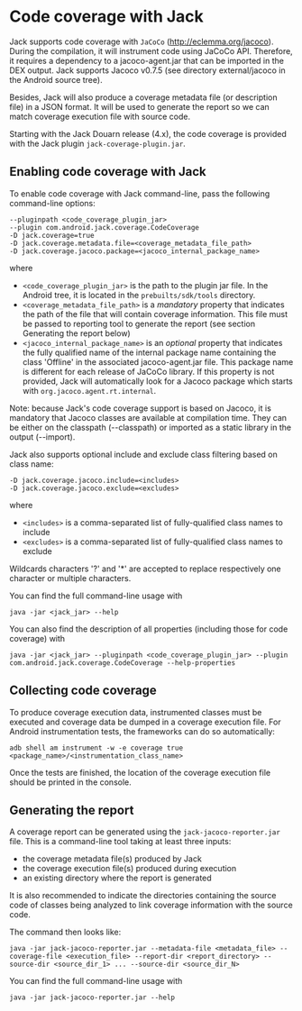 # Code coverage with Jack

Jack supports code coverage with `JaCoCo` (http://eclemma.org/jacoco). During the compilation,
it will instrument code using JaCoCo API. Therefore, it requires a dependency to a jacoco-agent.jar
that can be imported in the DEX output. Jack supports Jacoco v0.7.5 (see directory external/jacoco
in the Android source tree).

Besides, Jack will also produce a coverage metadata file (or description file) in a JSON format.
It will be used to generate the report so we can match coverage execution file with source code.

Starting with the Jack Douarn release (4.x), the code coverage is provided with the Jack plugin
`jack-coverage-plugin.jar`.

## Enabling code coverage with Jack

To enable code coverage with Jack command-line, pass the following command-line options:

```
--pluginpath <code_coverage_plugin_jar>
--plugin com.android.jack.coverage.CodeCoverage
-D jack.coverage=true
-D jack.coverage.metadata.file=<coverage_metadata_file_path>
-D jack.coverage.jacoco.package=<jacoco_internal_package_name>
```

where
* `<code_coverage_plugin_jar>` is the path to the plugin jar file. In the Android tree, it is
  located in the `prebuilts/sdk/tools` directory.
* `<coverage_metadata_file_path>` is a *mandatory* property that indicates the path of the file that
  will contain coverage information. This file must be passed to reporting tool to generate the
  report (see section Generating the report below)
* `<jacoco_internal_package_name>` is an *optional* property that indicates the fully qualified name
  of the internal package name containing the class 'Offline' in the associated jacoco-agent.jar
  file. This package name is different for each release of JaCoCo library. If this property is not
  provided, Jack will automatically look for a Jacoco package which starts with
  `org.jacoco.agent.rt.internal`.

Note: because Jack's code coverage support is based on Jacoco, it is mandatory that Jacoco classes
are available at compilation time. They can be either on the classpath (--classpath) or imported
as a static library in the output (--import).

Jack also supports optional include and exclude class filtering based on class name:

```
-D jack.coverage.jacoco.include=<includes>
-D jack.coverage.jacoco.exclude=<excludes>
```

where
* `<includes>` is a comma-separated list of fully-qualified class names to include
* `<excludes>` is a comma-separated list of fully-qualified class names to exclude

Wildcards characters '?' and '*' are accepted to replace respectively one character or multiple
characters.

You can find the full command-line usage with

    java -jar <jack_jar> --help

You can also find the description of all properties (including those for code coverage) with

    java -jar <jack_jar> --pluginpath <code_coverage_plugin_jar> --plugin com.android.jack.coverage.CodeCoverage --help-properties

## Collecting code coverage

To produce coverage execution data, instrumented classes must be executed and coverage data be
dumped in a coverage execution file. For Android instrumentation tests, the frameworks can do
so automatically:

    adb shell am instrument -w -e coverage true <package_name>/<instrumentation_class_name>

Once the tests are finished, the location of the coverage execution file should be printed in the
console.

## Generating the report

A coverage report can be generated using the `jack-jacoco-reporter.jar` file. This is a command-line
tool taking at least three inputs:

* the coverage metadata file(s) produced by Jack
* the coverage execution file(s) produced during execution
* an existing directory where the report is generated

It is also recommended to indicate the directories containing the source code of classes being
analyzed to link coverage information with the source code.

The command then looks like:

    java -jar jack-jacoco-reporter.jar --metadata-file <metadata_file> --coverage-file <execution_file> --report-dir <report_directory> --source-dir <source_dir_1> ... --source-dir <source_dir_N>

You can find the full command-line usage with

    java -jar jack-jacoco-reporter.jar --help

